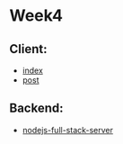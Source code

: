 # Week4

## Client:
- [index](https://haroldzhen.github.io/nodejs-full-stack-client/#/)
- [post](https://haroldzhen.github.io/nodejs-full-stack-client/#/post)

## Backend:
- [nodejs-full-stack-server](https://github.com/HaroldZhen/nodejs-full-stack-server)
